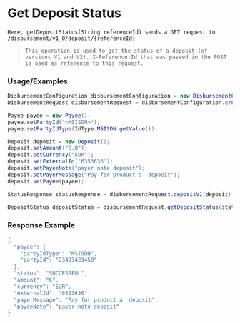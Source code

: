 # Get Deposit Status

`Here, getDepositStatus(String referenceId) sends a GET request to /disbursement/v1_0/deposit/{referenceId}`

> `This operation is used to get the status of a deposit (of versions V1 and V2). X-Reference-Id that was passed in the POST is used as reference to this request.`

### Usage/Examples

```java
DisbursementConfiguration disbursementConfiguration = new DisbursementConfiguration("<DISBURSEMENT_SUBSCRIPTION_KEY>", "<REFERENCE_ID>", "<API_KEY>","<MODE>","<TARGET_ENVIRONMENT>").addCallBackUrl("<CALLBACK_URL>");
DisbursementRequest disbursementRequest = disbursementConfiguration.createDisbursementRequest();

Payee payee = new Payee();
payee.setPartyId("<MSISDN>");
payee.setPartyIdType(IdType.MSISDN.getValue());

Deposit deposit = new Deposit();
deposit.setAmount("6.0");
deposit.setCurrency("EUR");
deposit.setExternalId("6353636");
deposit.setPayeeNote("payer note deposit");
deposit.setPayerMessage("Pay for product a  deposit");
deposit.setPayee(payee);

StatusResponse statusResponse = disbursementRequest.depositV1(deposit);

DepositStatus depositStatus = disbursementRequest.getDepositStatus(statusResponse.getReferenceId());
```

### Response Example

```java
{
  "payee": {
    "partyIdType": "MSISDN",
    "partyId": "23423423450"
  },
  "status": "SUCCESSFUL",
  "amount": "6",
  "currency": "EUR",
  "externalId": "6353636",
  "payerMessage": "Pay for product a  deposit",
  "payeeNote": "payer note deposit"
}
```
